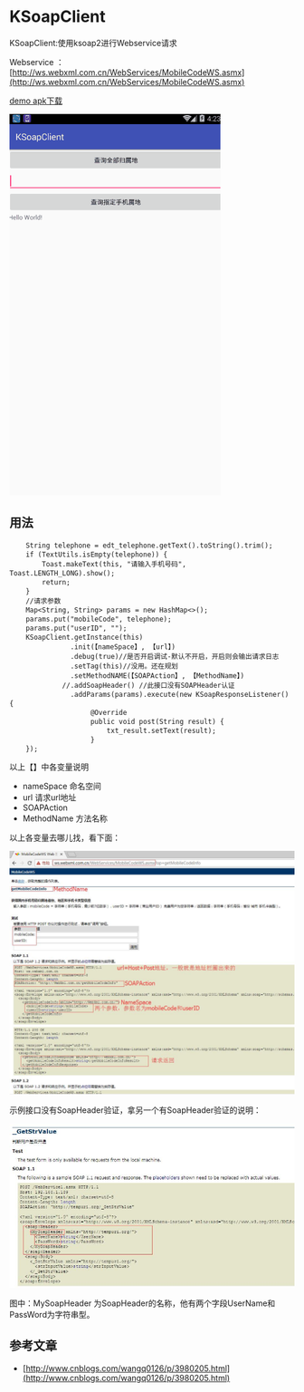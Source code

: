 # KSoapClient
KSoapClient:使用ksoap2进行Webservice请求

Webservice ：[http://ws.webxml.com.cn/WebServices/MobileCodeWS.asmx](http://ws.webxml.com.cn/WebServices/MobileCodeWS.asmx)

[demo apk下载](https://github.com/Sogrey/KSoapClient/blob/master/app-debug.apk?raw=true)

![demo](https://github.com/Sogrey/KSoapClient/blob/master/demo.gif?raw=true)

## 用法

	    String telephone = edt_telephone.getText().toString().trim();
        if (TextUtils.isEmpty(telephone)) {
            Toast.makeText(this, "请输入手机号码", Toast.LENGTH_LONG).show();
            return;
        }
        //请求参数
        Map<String, String> params = new HashMap<>();
        params.put("mobileCode", telephone);
        params.put("userID", "");
        KSoapClient.getInstance(this)
				   .init(【nameSpace】, 【url】)
				   .debug(true)//是否开启调试-默认不开启，开启则会输出请求日志
                   .setTag(this)//没用。还在规划
                   .setMethodNAME(【SOAPAction】, 【MethodName】)
                 //.addSoapHeader() //此接口没有SOAPHeader认证
                   .addParams(params).execute(new KSoapResponseListener() {
			            @Override
			            public void post(String result) {
			                txt_result.setText(result);
			            }
        });

以上【】中各变量说明

- nameSpace 命名空间
- url 请求url地址
- SOAPAction 
- MethodName 方法名称

以上各变量去哪儿找，看下面：

![](https://github.com/Sogrey/KSoapClient/blob/master/pics/TIM20170915165608.jpg?raw=true)

示例接口没有SoapHeader验证，拿另一个有SoapHeader验证的说明：

![](https://github.com/Sogrey/KSoapClient/blob/master/pics/TIM20170915170002.jpg?raw=true)

图中：MySoapHeader 为SoapHeader的名称，他有两个字段UserName和PassWord为字符串型。


## 参考文章

- [http://www.cnblogs.com/wangq0126/p/3980205.html](http://www.cnblogs.com/wangq0126/p/3980205.html)